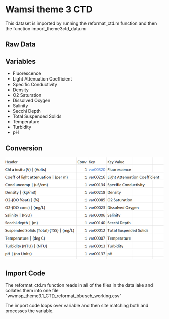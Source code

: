 # Wamsi theme 3 CTD
This dataset is imported by running the reformat_ctd.m function and then the function import_theme3ctd_data.m

## Raw Data

## Variables
 - Fluorescence
 - Light Attenuation Coefficient
 - Specific Conductivity
 - Density
 - O2 Saturation
 - Dissolved Oxygen
 - Salinity
 - Secchi Depth
 - Total Suspended Solids
 - Temperature
 - Turbidity
 - pH

## Conversion
![alt text](./CTD%20Conversion.png)

## Import Code
The reformat_ctd.m function reads in all of the files in the data lake and collates them into one file "wwmsp_theme3.1_CTD_reformat_bbusch_working.csv"


The import code loops over variable and then site matching both and processes the variable.